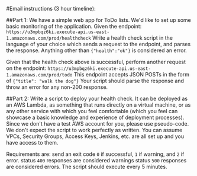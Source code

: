 #Email instructions (3 hour timeline):

##Part 1:
We have a simple web app for ToDo lists. We'd like to set up some basic monitoring of the application.
Given the endpoint:
`https://u3mpbqz6ki.execute-api.us-east-1.amazonaws.com/prod/healthcheck`
Write a health check script in the language of your choice which sends a request to the endpoint, and parses the response.
Anything other than `{"health":"ok"}` is considered an error.

Given that the health check above is successful, perform another request on the endpoint:
`https://u3mpbqz6ki.execute-api.us-east-1.amazonaws.com/prod/todo`
This endpoint accepts JSON POSTs in the form of `{"title": "walk the dog"}`
Your script should parse the response and throw an error for any non-200 response.

##Part 2:
Write a script to deploy your health check. It can be deployed as an AWS Lambda, as something that runs directly on a virtual machine, or as any other service with which you feel comfortable (which you feel can showcase a basic knowledge and experience of deployment processes). 
Since we don't have a test AWS account for you, please use pseudo-code. We don't expect the script to work perfectly as written. 
You can assume VPCs, Security Groups, Access Keys, Jenkins, etc. are all set up and you have access to them.

Requirements are:
send an exit code `0` if successful, `1` if warning, and `2` if error.
status `400` responses are considered warnings
status `500` responses are considered errors.
The script should execute every 5 minutes.

